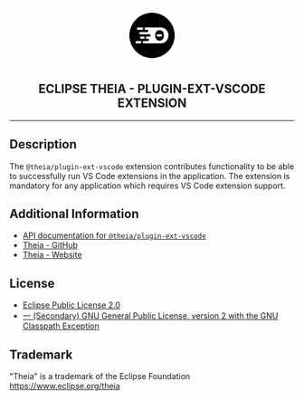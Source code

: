 <div align='center'>

<br />

<img src='https://raw.githubusercontent.com/eclipse-theia/theia/master/logo/theia.svg?sanitize=true' alt='theia-ext-logo' width='100px' />

<h2>ECLIPSE THEIA - PLUGIN-EXT-VSCODE EXTENSION</h2>

<hr />

</div>

## Description

The `@theia/plugin-ext-vscode` extension contributes functionality to be able to successfully run VS Code extensions in the application.
The extension is mandatory for any application which requires VS Code extension support.

## Additional Information

- [API documentation for `@theia/plugin-ext-vscode`](https://eclipse-theia.github.io/theia/docs/next/modules/plugin_ext_vscode.html)
- [Theia - GitHub](https://github.com/eclipse-theia/theia)
- [Theia - Website](https://theia-ide.org/)

## License

- [Eclipse Public License 2.0](http://www.eclipse.org/legal/epl-2.0/)
- [一 (Secondary) GNU General Public License, version 2 with the GNU Classpath Exception](https://projects.eclipse.org/license/secondary-gpl-2.0-cp)

## Trademark

"Theia" is a trademark of the Eclipse Foundation
<https://www.eclipse.org/theia>
